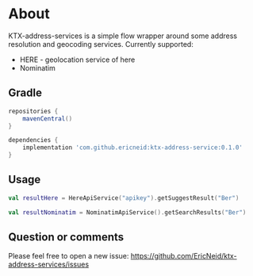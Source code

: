 <!--
SPDX-FileCopyrightText: 2021 Eric Neidhardt
SPDX-License-Identifier: CC-BY-4.0
-->
<!-- markdownlint-disable MD022 MD032 MD024-->
<!-- markdownlint-disable MD041-->
# About

KTX-address-services is a simple flow wrapper around some address resolution and geocoding services.
Currently supported:

* HERE - geolocation service of here
* Nominatim

## Gradle

```gradle
repositories {
    mavenCentral()
}

dependencies {
    implementation 'com.github.ericneid:ktx-address-service:0.1.0'
}
```

## Usage

```kotlin
val resultHere = HereApiService("apikey").getSuggestResult("Ber")

val resultNominatim = NominatimApiService().getSearchResults("Ber")
```

## Question or comments

Please feel free to open a new issue:
<https://github.com/EricNeid/ktx-address-services/issues>
